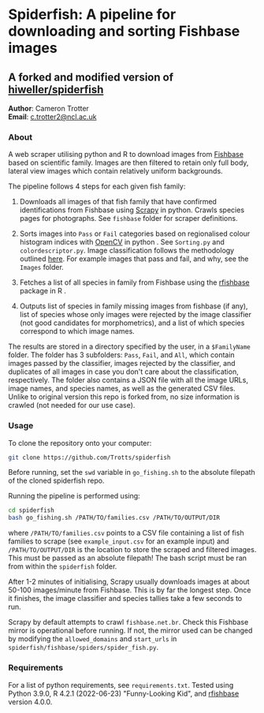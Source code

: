 # Spiderfish: A pipeline for downloading and sorting Fishbase images
## A forked and modified version of [hiweller/spiderfish](https://github.com/hiweller/spiderfish)

**Author**: Cameron Trotter\
**Email**: c.trotter2@ncl.ac.uk

### About

A web scraper utilising python and R to download images from [Fishbase](https://fishbase.org) based on scientific family. Images are then filtered to retain only full body, lateral view images which contain relatively uniform backgrounds.

The pipeline follows 4 steps for each given fish family:

1) Downloads all images of that fish family that have confirmed identifications from Fishbase using [Scrapy](https://scrapy.org/) in python. Crawls species pages for photographs. See `fishbase` folder for scraper definitions.

2) Sorts images into `Pass` or `Fail` categories based on regionalised colour histogram indices with [OpenCV](https://opencv.org/) in python . See `Sorting.py` and `colordescriptor.py`. Image classification follows the methodology outlined [here](https://pyimagesearch.com/2014/12/01/complete-guide-building-image-search-engine-python-opencv/). For example images that pass and fail, and why, see the `Images` folder.

3) Fetches a list of all species in family from Fishbase using the [rfishbase](https://github.com/ropensci/rfishbase) package in R .

4) Outputs list of species in family missing images from fishbase (if any), list of species whose only images were rejected by the image classifier (not good candidates for morphometrics), and a list of which species correspond to which image names.

The results are stored in a directory specified by the user, in a `$FamilyName` folder. The folder has 3 subfolders: `Pass`, `Fail`, and `All`, which contain images passed by the classifier, images rejected by the classifier, and duplicates of all images in case you don't care about the classification, respectively. The folder also contains a JSON file with all the image URLs, image names, and species names, as well as the generated CSV files. Unlike to original version this repo is forked from, no size information is crawled (not needed for our use case).

### Usage

To clone the repository onto your computer:
```bash
git clone https://github.com/Trotts/spiderfish
```

Before running, set the `swd` variable in `go_fishing.sh` to the absolute filepath of the cloned spiderfish repo.

Running the pipeline is performed using:

```bash
cd spiderfish
bash go_fishing.sh /PATH/TO/families.csv /PATH/TO/OUTPUT/DIR
```

where `/PATH/TO/families.csv` points to a CSV file containing a list of fish families to scrape (see `example_input.csv` for an example input) and `/PATH/TO/OUTPUT/DIR` is the location to store the scraped and filtered images. This must be passed as an absolute filepath! The bash script must be ran from within the `spiderfish` folder.

After 1-2 minutes of initialising, Scrapy usually downloads images at about 50-100 images/minute from Fishbase. This is by far the longest step. Once it finishes, the image classifier and species tallies take a few seconds to run.

Scrapy by default attempts to crawl `fishbase.net.br`. Check this Fishbase mirror is operational before running. If not, the mirror used can be changed by modifying the `allowed_domains` and `start_urls` in `spiderfish/fishbase/spiders/spider_fish.py`. 

### Requirements

For a list of python requirements, see `requirements.txt`. Tested using Python 3.9.0, R 4.2.1 (2022-06-23) "Funny-Looking Kid", and [rfishbase](https://cran.r-project.org/web/packages/rfishbase/rfishbase.pdf) version 4.0.0.
